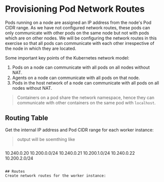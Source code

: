 # Provisioning Pod Network Routes

Pods running on a node are assigned an IP address from the node's Pod CIDR range. As we have not configured network routes, these pods can only communicate with other pods on the same node but not with pods which are on other nodes. We will be configuring the network routes in this exercise so that all pods can communicate with each other irrespective of the node in which they are located.

Some important key points of the Kubernetes network model:
1. Pods on a node can communicate with all pods on all nodes without NAT.
2. Agents on a node can communicate with all pods on that node.
3. Pods in the host network of a node can communicate with all pods on all nodes without NAT.

> Containers on a pod share the network namespace, hence they can communicate with other containers on the same pod with ```localhost```.

## Routing Table
Get the internal IP address and Pod CIDR range for each worker instance:

>output will be soemthing like
> ```
10.240.0.20 10.200.0.0/24
10.240.0.21 10.200.1.0/24
10.240.0.22 10.200.2.0/24
```

## Routes
Create network routes for the worker instance:
```